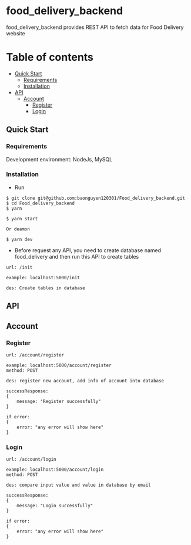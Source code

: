# food_delivery_backend

food_delivery_backend provides REST API to fetch data for Food Delivery website

# Table of contents

- [Quick Start](#quick-start)
  - [Requirements](#requirements)
  - [Installation](#installation)
- [API](#api)
  - [Account](#account)
    - [Register](#register)
    - [Login](#login)

## Quick Start

### Requirements

Development environment: NodeJs, MySQL

### Installation

- Run

```
$ git clone git@github.com:baonguyen120301/Food_delivery_backend.git
$ cd Food_delivery_backend
$ yarn

$ yarn start

Or deamon

$ yarn dev

```

- Before request any API, you need to create database named food_delivery and then run this API to create tables

```
url: /init

example: localhost:5000/init

des: Create tables in database

```

## API

## Account

### Register

```
url: /account/register

example: localhost:5000/account/register
method: POST

des: register new account, add info of account into database

successResponse:
{
    message: "Register successfully"
}

if error:
{
    error: "any error will show here"
}

```

### Login

```
url: /account/login

example: localhost:5000/account/login
method: POST

des: compare input value and value in database by email

successResponse:
{
    message: "Login successfully"
}

if error:
{
    error: "any error will show here"
}

```
